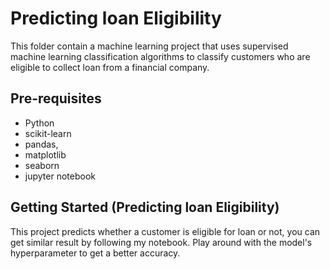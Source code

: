 # Predicting loan Eligibility

This folder contain a machine learning project that uses supervised machine learning classification algorithms to classify customers who are eligible to collect loan from a financial company. 

## Pre-requisites
 - Python
 - scikit-learn
 - pandas, 
 - matplotlib
 - seaborn
 - jupyter notebook


## Getting Started (Predicting loan Eligibility)

This project predicts whether a customer is eligible for loan or not, you can get similar result by following my notebook. Play around with the model's hyperparameter to get a better accuracy.